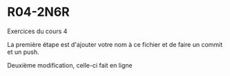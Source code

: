 # R04-2N6R
Exercices du cours 4

La première étape est d'ajouter votre nom à ce fichier et de faire un commit et un push.


Deuxième modification, celle-ci fait en ligne
